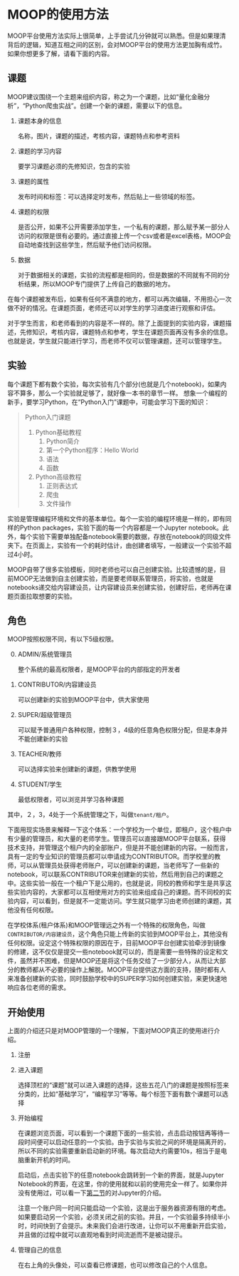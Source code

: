 # MOOP的使用方法

MOOP平台使用方法实际上很简单，上手尝试几分钟就可以熟悉。但是如果理清背后的逻辑，知道互相之间的区别，会对MOOP平台的使用方法更加胸有成竹。如果你想更多了解，请看下面的内容。

## 课题

MOOP建议围绕一个主题来组织内容，称之为一个课题，比如“量化金融分析”，“Python爬虫实战”。创建一个新的课题，需要以下的信息。

1. 课题本身的信息

    名称，图片，课题的描述，考核内容，课题特点和参考资料

2. 课题的学习内容

    要学习课题必须的先修知识，包含的实验

3. 课题的属性

    发布时间和标签：可以选择定时发布，然后贴上一些领域的标签。

4. 课题的权限

    是否公开，如果不公开需要添加学生，一个私有的课题，那么赋予某一部分人访问的权限是很有必要的。通过直接上传一个csv或者是excel表格，MOOP会自动地查找到这些学生，然后赋予他们访问权限。

5. 数据

    对于数据相关的课题，实验的流程都是相同的，但是数据的不同就有不同的分析结果，所以MOOP专门提供了上传自己的数据的地方。

在每个课题被发布后，如果有任何不满意的地方，都可以再次编辑，不用担心一次做不好的情况。在课题页面，老师还可以对学生的学习进度进行观察和评估。

对于学生而言，和老师看到的内容是不一样的。除了上面提到的实验内容，课题描述，先修知识，考核内容，课题特点和参考，学生在课题页面再没有多余的信息。也就是说，学生就只能进行学习，而老师不仅可以管理课题，还可以管理学生。

## 实验

每个课题下都有数个实验，每次实验有几个部分(也就是几个notebook)，如果内容不算多，那么一个实验就足够了，就好像一本书的章节一样。 想象一个编程的新手，要学习Python，在“Python入门”课题中，可能会学习下面的知识：

> Python入门课题
>   1.  Python基础教程
>       1.  Python简介
>       2.  第一个Python程序：Hello World
>       3.  语法
>       4.  函数
>   2.  Python高级教程
>       1.  正则表达式
>       2.  爬虫
>       3.  文件操作

实验是管理编程环境和文件的基本单位。每个一实验的编程环境是一样的，即有同样的Python packages，实验下面的每一个内容都是一个Jupyter notebook。此外，每个实验下需要单独配备notebook需要的数据，存放在notebook的同级文件夹下。在页面上，实验有一个的耗时估计，由创建者填写，一般建议一个实验不超过4小时。

MOOP自带了很多实验模板，同时老师也可以自己创建实验。比较遗憾的是，目前MOOP无法做到自主创建实验，而是要老师联系管理员，将实验，也就是notebooks递交给内容建设员，让内容建设员来创建实验，创建好后，老师再在课题页面拉取想要的实验。

## 角色

MOOP按照权限不同，有以下5级权限。

0. ADMIN/系统管理员

    整个系统的最高权限者，是MOOP平台的内部指定的开发者

1. CONTRIBUTOR/内容建设员

    可以创建新的实验到MOOP平台中，供大家使用

2. SUPER/超级管理员

    可以赋予普通用户各种权限，控制３，4级的任意角色权限分配，但是本身并不能创建新的实验

3. TEACHER/教师

    可以选择实验来创建新的课题，供教学使用

4. STUDENT/学生

     最低权限者，可以浏览并学习各种课题

其中，２，3，4处于一个系统管理之下，叫做`tenant/租户`。

下面用现实场景来解释一下这个体系：一个学校为一个单位，即租户，这个租户中有少量的管理员，和大量的老师学生。管理员可以直接跟MOOP平台联系，获得技术支持，并管理这个租户内的全部账户，但是并不能创建新的内容。一般而言，具有一定的专业知识的管理员都可以申请成为CONTRIBUTOR。而学校里的教师，可以从管理员处获得老师账户，可以创建新的课题，当老师写了一些新的notebook，可以联系CONTRIBUTOR来创建新的实验，然后用到自己的课题之中。这些实验一般在一个租户下是公用的，也就是说，同校的教师和学生是共享这些实验内容的，大家都可以互相使用对方的实验来组成自己的课题。而不同校的实验内容，可以看到，但是就不一定能访问。学生就只能学习由老师创建的课题，其他没有任何权限。

在学校体系(租户体系)和MOOP管理远之外有一个特殊的权限角色，叫做`CONTRIBUTOR/内容建设员`，这个角色只能上传新的实验到MOOP平台上，其他没有任何权限。设定这个特殊权限的原因在于，目前MOOP平台创建实验牵涉到镜像的修建，这不仅仅是提交一些notebook就可以的，而是需要一些特殊的设定和文件，虽然并不困难，但是MOOP还是将这个任务交给了一少部分人，从而让大部分的教师都从不必要的操作上解脱。MOOP平台提供这方面的支持，随时都有人来准备创建新的实验，同时鼓励学校中的SUPER学习如何创建实验，来更快速地响应各位老师的需求。

## 开始使用

上面的介绍还只是对MOOP管理的一个理解，下面对MOOP真正的使用进行介绍。

1. 注册

2. 进入课题

   选择顶栏的“课题”就可以进入课题的选择，这些五花八门的课题是按照标签来分类的，比如“基础学习”，“编程学习”等等。每个标签下面有数个课题可以选择

3. 开始编程

   在课题浏览页面，可以看到一个课题下面的一些实验，点击启动按钮再等待一段时间便可以启动任意的一个实验。由于实验与实验之间的环境是隔离开的，所以不同的实验需要重新启动新的环境。每次启动大约需要10s，相当于是电脑重新开机的时间。

   启动后，点击实验下的任意notebook会跳转到一个新的界面，就是Jupyter Notebook的界面，在这里，你的使用就和以前的使用完全一样了。如果你并没有使用过，可以看一下[第二节](#21-jupyter-notebook介绍)的对Jupyter的介绍。

   注意一个账户同一时间只能启动一个实验，这是出于服务器资源有限的考虑。如果要启动另一个实验，必须关闭之前的实验。并且，一个实验最多持续半小时，时间快到了会提示。未来我们会进行改进，让你可以不用重新开启实验，并且做的过程中就可以直观地看到时间流逝而不是被动提示。

4. 管理自己的信息

   在右上角的头像处，可以查看已修课题，也可以修改自己的个人信息。
